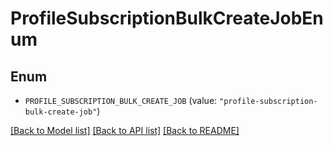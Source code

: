 # ProfileSubscriptionBulkCreateJobEnum

## Enum


* `PROFILE_SUBSCRIPTION_BULK_CREATE_JOB` (value: `"profile-subscription-bulk-create-job"`)


[[Back to Model list]](../README.md#documentation-for-models) [[Back to API list]](../README.md#documentation-for-api-endpoints) [[Back to README]](../README.md)


